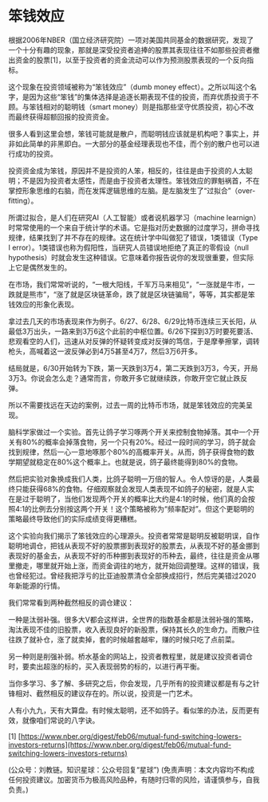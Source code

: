 # 笨钱效应

根据2006年NBER（国立经济研究院）一项对美国共同基金的数据研究，发现了一个十分有趣的现象，那就是深受投资者追捧的股票其表现往往不如那些投资者撤出资金的股票\[1\]，以至于投资者的资金流动可以作为预测股票表现的一个反向指标。

这个现象在投资领域被称为“笨钱效应”（dumb money effect）。之所以叫这个名字，是因为这些“笨钱”的集体选择是追逐长期表现不佳的投资，而弃优质投资于不顾。与笨钱相对的聪明钱（smart money）则是指那些坚守优质投资，初心不改而最终获得超额回报的投资资金。

很多人看到这里会想，笨钱可能就是散户，而聪明钱应该就是机构吧？事实上，并非如此简单的非黑即白。一大部分的基金经理表现也不佳，而个别的散户也可以进行成功的投资。

投资资金成为笨钱，原因并不是投资的人笨，相反的，往往是由于投资的人太聪明；不是因为投资者太感性，而是由于投资者太理性。笨钱效应的罪魁祸首，不在掌控形象思维的右脑，而在发挥逻辑思维的左脑。是左脑发生了“过拟合”（over-fitting）。

所谓过拟合，是人们在研究AI（人工智能）或者说机器学习（machine learnign）时常常使用的一个来自于统计学的术语。它是指对历史数据的过度学习，拼命寻找规律，结果找到了并不存在的规律。这在统计学中叫做犯了错误，1类错误（Type I error）。1类错误也称为假阳性，当研究人员错误地拒绝了真正的零假设（null hypothesis）时就会发生这种错误。它意味着你报告说你的发现很重要，但实际上它是偶然发生的。

在市场，我们常常听说的，“一根大阳线，千军万马来相见”，“一涨就是牛市，一跌就是熊市”，“涨了就是区块链革命，跌了就是区块链骗局”，等等，其实都是笨钱效应的形象化表现。

拿过去几天的市场表现来作为例子。6/27、6/28、6/29比特币连续三天长阳，从最低3万出头，一路来到3万6这个此前的中枢位置。6/26下探到3万时要死要活、悲观看空的人们，迅速从对反弹的怀疑转变成对反弹的笃信，于是摩拳擦掌，调转枪头，高喊着这一波反弹必到4万5甚至4万7，然后3万6开多。

结局就是，6/30开始转为下跌，第一天跌到3万4，第二天跌到3万3，今天，开局3万3。你说会怎么走？通常而言，你敢开多它就继续跌，你敢开空它就止跌反弹。

所以不需要找远在天边的案例，过去一周的比特币市场，就是笨钱效应的完美呈现。

脑科学家做过一个实验。首先让鸽子学习啄两个开关来控制食物掉落。其中一个开关有80%的概率会掉落食物，另一个只有20%。经过一段时间的学习，鸽子就会找到规律，然后一心一意地啄那个80%的高概率开关。从而，鸽子获得食物的数学期望就稳定在80%这个概率上。也就是说，鸽子最终能得到80%的食物。

然后把实验对象换成我们人类，比鸽子聪明一万倍的智人。令人惊讶的是，人类最终只能获得68%的食物。仔细观察就会发现人类表现不如鸽子的秘密，就是人实在是过于聪明了，当他们发现两个开关的概率比大约是4:1的时候，他们真的会按照4:1的比例去分别按这两个开关！这个策略被称为“频率配对”。但这个更聪明的策略最终导致他们的实际成绩变得更糟糕。

这个实验向我们揭示了笨钱效应的心理源头。投资者常常是聪明反被聪明误，自作聪明地调仓，把钱从表现不好的股票挪到表现好的股票去，从表现不好的基金挪到表现好的基金去，从表现不好的币种挪到表现好的币种去，最终，往往是资金从哪里撤走，哪里就开始上涨，而资金调往的地方，就开始回调整理。这样的错误，我也曾经犯过。曾经我把浮亏的比亚迪股票清仓全部换成招行，然后完美错过2020年新能源的行情。

我们常常看到两种截然相反的调仓建议：

一种是汰弱补强。很多大V都会这样讲，全世界的指数基金都是汰弱补强的策略，淘汰表现不佳的旧股票，收入表现良好的新股票，保持其长久的生命力。而散户往往跌了就补仓，涨了就卖掉，套的时候越套越牢，赚的时候只吃了点前菜。

另一种则是削强补弱。桥水基金的网站上，投资者教程里，就是建议投资者调仓时，要卖出超涨的标的，买入表现弱势的标的，以进行再平衡。

当你多学习、多了解、多研究之后，你会发现，几乎所有的投资建议都是有与之针锋相对、截然相反的建议存在的。所以说，投资是一门艺术。

人有小九九，天有大算盘。有时候太聪明，还不如鸽子。看似笨的办法，反而更有效，就像咱们常说的八字诀。

\[1\] [https://www.nber.org/digest/feb06/mutual-fund-switching-lowers-investors-returns](https://www.nber.org/digest/feb06/mutual-fund-switching-lowers-investors-returns)

\(公众号：刘教链。知识星球：公众号回复“星球”\)  \(免责声明：本文内容均不构成任何投资建议。加密货币为极高风险品种，有随时归零的风险，请谨慎参与，自我负责。\)

